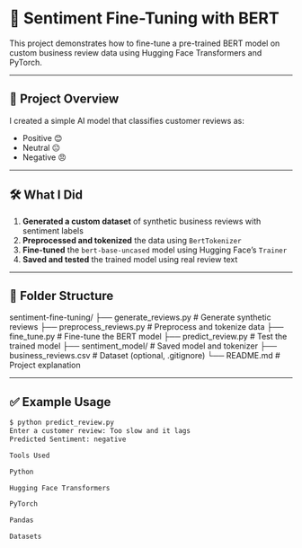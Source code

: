 # 🧠 Sentiment Fine-Tuning with BERT

This project demonstrates how to fine-tune a pre-trained BERT model on custom business review data using Hugging Face Transformers and PyTorch.

---

## 📌 Project Overview

I created a simple AI model that classifies customer reviews as:
- Positive 😊
- Neutral 😐
- Negative 😠

---

## 🛠 What I Did

1. **Generated a custom dataset** of synthetic business reviews with sentiment labels
2. **Preprocessed and tokenized** the data using `BertTokenizer`
3. **Fine-tuned** the `bert-base-uncased` model using Hugging Face’s `Trainer`
4. **Saved and tested** the trained model using real review text

---

## 📁 Folder Structure

sentiment-fine-tuning/ ├── generate_reviews.py # Generate synthetic reviews ├── preprocess_reviews.py # Preprocess and tokenize data ├── fine_tune.py # Fine-tune the BERT model ├── predict_review.py # Test the trained model ├── sentiment_model/ # Saved model and tokenizer ├── business_reviews.csv # Dataset (optional, .gitignore) └── README.md # Project explanation


---

## ✅ Example Usage

```bash
$ python predict_review.py
Enter a customer review: Too slow and it lags
Predicted Sentiment: negative

Tools Used

Python

Hugging Face Transformers

PyTorch

Pandas

Datasets

